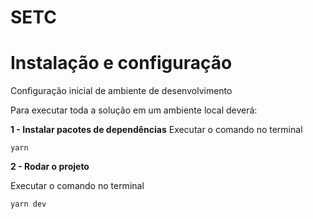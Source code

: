 # SETC

# Instalação e configuração

Configuração inicial de ambiente de desenvolvimento

Para executar toda a solução em um ambiente local deverá:

**1 - Instalar pacotes de dependências**
Executar o comando no terminal

`yarn`

**2 - Rodar o projeto**

Executar o comando no terminal

`yarn dev`
